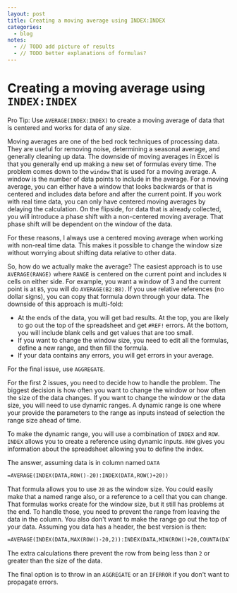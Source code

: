 ```yaml
---
layout: post
title: Creating a moving average using INDEX:INDEX
categories:
  - blog
notes:
  - // TODO add picture of results
  - // TODO better explanations of formulas?
---
```


# Creating a moving average using `INDEX:INDEX`

Pro Tip: Use `AVERAGE(INDEX:INDEX)` to create a moving average of data that is centered and works for data of any size.

Moving averages are one of the bed rock techniques of processing data. They are useful for removing noise, determining a seasonal average, and generally cleaning up data. The downside of moving averages in Excel is that you generally end up making a new set of formulas every time. The problem comes down to the `window` that is used for a moving average. A window is the number of data points to include in the average. For a moving average, you can either have a window that looks backwards or that is centered and includes data before and after the current point. If you work with real time data, you can only have centered moving averages by delaying the calculation. On the flipside, for data that is already collected, you will introduce a phase shift with a non-centered moving average. That phase shift will be dependent on the window of the data.

For these reasons, I always use a centered moving average when working with non-real time data. This makes it possible to change the window size without worrying about shifting data relative to other data.

So, how do we actually make the average? The easiest approach is to use `AVERAGE(RANGE)` where `RANGE` is centered on the current point and includes `N` cells on either side. For example, you want a window of 3 and the current point is at `B5`, you will do `AVERAGE(B2:B8)`. If you use relative references (no dollar signs), you can copy that formula down through your data. The downside of this approach is multi-fold:

- At the ends of the data, you will get bad results. At the top, you are likely to go out the top of the spreadsheet and get `#REF!` errors. At the bottom, you will include blank cells and get values that are too small.
- If you want to change the window size, you need to edit all the formulas, define a new range, and then fill the formula.
- If your data contains any errors, you will get errors in your average.

For the final issue, use `AGGREGATE`.

For the first 2 issues, you need to decide how to handle the problem. The biggest decision is how often you want to change the window or how often the size of the data changes. If you want to change the window or the data size, you will need to use dynamic ranges. A dynamic range is one where your provide the parameters to the range as inputs instead of selection the range size ahead of time.

To make the dynamic range, you will use a combination of `INDEX` and `ROW`. `INDEX` allows you to create a reference using dynamic inputs. `ROW` gives you information about the spreadsheet allowing you to define the index.

The answer, assuming data is in column named `DATA`

```txt
=AVERAGE(INDEX(DATA,ROW()-20):INDEX(DATA,ROW()+20))
```

That formula allows you to use `20` as the window size. You could easily make that a named range also, or a reference to a cell that you can change. That formulas works create for the window size, but it still has problems at the end. To handle those, you need to prevent the range from leaving the data in the column. You also don't want to make the range go out the top of your data. Assuming you data has a header, the best version is then:

```txt
=AVERAGE(INDEX(DATA,MAX(ROW()-20,2)):INDEX(DATA,MIN(ROW()+20,COUNTA(DATA))))
```

The extra calculations there prevent the row from being less than `2` or greater than the size of the data.

The final option is to throw in an `AGGREGATE` or an `IFERROR` if you don't want to propagate errors.
